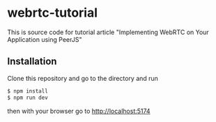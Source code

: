 # webrtc-tutorial
This is source code for tutorial article "Implementing WebRTC on Your Application using PeerJS"

## Installation
Clone this repository and go to the directory and run
```sh
$ npm install
$ npm run dev
```
then with your browser go to [http://localhost:5174](http://localhost:5174)
